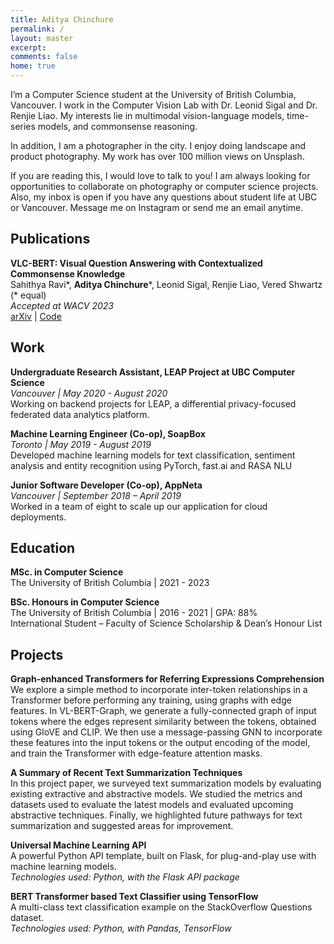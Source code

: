 ```yaml
---
title: Aditya Chinchure
permalink: /
layout: master
excerpt: 
comments: false
home: true
---
```


I’m a Computer Science student at the University of British Columbia, Vancouver. I work in the Computer Vision Lab with Dr. Leonid Sigal and Dr. Renjie Liao. My interests lie in multimodal vision-language models, time-series models, and commonsense reasoning. 

In addition, I am a photographer in the city. I enjoy doing landscape and product photography. My work has over 100 million views on Unsplash.

If you are reading this, I would love to talk to you! I am always looking for opportunities to collaborate on photography or computer science projects. Also, my inbox is open if you have any questions about student life at UBC or Vancouver. Message me on Instagram or send me an email anytime.

## Publications

**VLC-BERT: Visual Question Answering with Contextualized Commonsense Knowledge** \
Sahithya Ravi\*, **Aditya Chinchure**\*, Leonid Sigal, Renjie Liao, Vered Shwartz (\* equal) \
_Accepted at WACV 2023_ \
[arXiv](https://arxiv.org/abs/2210.13626) | [Code](https://github.com/aditya10/VLC-BERT)


## Work

**Undergraduate Research Assistant, LEAP Project at UBC Computer Science** \
_Vancouver | May 2020 - August 2020_ \
Working on backend projects for LEAP, a differential privacy-focused federated data analytics platform.

**Machine Learning Engineer (Co-op), SoapBox** \
_Toronto | May 2019 - August 2019_ \
Developed machine learning models for text classification, sentiment analysis and entity recognition using PyTorch, fast.ai and RASA NLU

**Junior Software Developer (Co-op), AppNeta** \
_Vancouver | September 2018 – April 2019_ \
Worked in a team of eight to scale up our application for cloud deployments. 

## Education

**MSc. in Computer Science** \
The University of British Columbia |
2021 - 2023

**BSc. Honours in Computer Science** \
The University of British Columbia | 
2016 - 2021 |  GPA: 88% \
International Student – Faculty of Science Scholarship & Dean’s Honour List

## Projects

**Graph-enhanced Transformers for Referring Expressions Comprehension** \
We explore a simple method to incorporate inter-token relationships in a Transformer before performing any training, using graphs with edge features. In VL-BERT-Graph, we generate a fully-connected graph of input tokens where the edges represent similarity between the tokens, obtained using GloVE and CLIP. We then use a message-passing GNN to incorporate these features into the input tokens or the output encoding of the model, and train the Transformer with edge-feature attention masks.

**A Summary of Recent Text Summarization Techniques** \
In this project paper, we surveyed text summarization models by evaluating existing extractive and abstractive models. We studied the metrics and datasets used to evaluate the latest models and evaluated upcoming abstractive techniques. Finally, we highlighted future pathways for text summarization and suggested areas for improvement.

**Universal Machine Learning API** \
A powerful Python API template, built on Flask, for plug-and-play use with machine learning models. \
_Technologies used: Python, with the Flask API package_

**BERT Transformer based Text Classifier using TensorFlow** \
A multi-class text classification example on the StackOverflow Questions dataset. \
_Technologies used: Python, with Pandas, TensorFlow_

